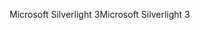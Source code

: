 <span data-ttu-id="22c0f-101">Microsoft Silverlight 3</span><span class="sxs-lookup"><span data-stu-id="22c0f-101">Microsoft Silverlight 3</span></span>